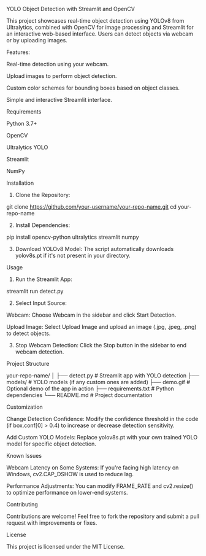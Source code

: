 YOLO Object Detection with Streamlit and OpenCV

This project showcases real-time object detection using YOLOv8 from Ultralytics, combined with OpenCV for image processing and Streamlit for an interactive web-based interface. Users can detect objects via webcam or by uploading images.

Features:

Real-time detection using your webcam.

Upload images to perform object detection.

Custom color schemes for bounding boxes based on object classes.

Simple and interactive Streamlit interface.





Requirements

Python 3.7+

OpenCV

Ultralytics YOLO

Streamlit

NumPy


Installation

1. Clone the Repository:

git clone https://github.com/your-username/your-repo-name.git
cd your-repo-name


2. Install Dependencies:


pip install opencv-python ultralytics streamlit numpy


3. Download YOLOv8 Model: The script automatically downloads yolov8s.pt if it's not present in your directory.



Usage

1. Run the Streamlit App:

streamlit run detect.py


2. Select Input Source:

Webcam: Choose Webcam in the sidebar and click Start Detection.

Upload Image: Select Upload Image and upload an image (.jpg, .jpeg, .png) to detect objects.



3. Stop Webcam Detection: Click the Stop button in the sidebar to end webcam detection.



Project Structure

your-repo-name/
│
├── detect.py           # Streamlit app with YOLO detection
├── models/             # YOLO models (if any custom ones are added)
├── demo.gif            # Optional demo of the app in action
├── requirements.txt    # Python dependencies
└── README.md           # Project documentation

Customization

Change Detection Confidence:
Modify the confidence threshold in the code (if box.conf[0] > 0.4) to increase or decrease detection sensitivity.

Add Custom YOLO Models:
Replace yolov8s.pt with your own trained YOLO model for specific object detection.


Known Issues

Webcam Latency on Some Systems:
If you're facing high latency on Windows, cv2.CAP_DSHOW is used to reduce lag.

Performance Adjustments:
You can modify FRAME_RATE and cv2.resize() to optimize performance on lower-end systems.


Contributing

Contributions are welcome! Feel free to fork the repository and submit a pull request with improvements or fixes.

License

This project is licensed under the MIT License.


